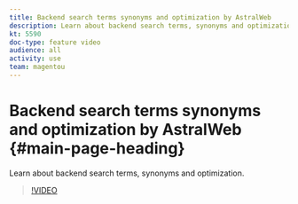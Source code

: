 ```yaml
---
title: Backend search terms synonyms and optimization by AstralWeb
description: Learn about backend search terms, synonyms and optimization.
kt: 5590
doc-type: feature video
audience: all
activity: use
team: magentou
---
```


# Backend search terms synonyms and optimization by AstralWeb {#main-page-heading}

Learn about backend search terms, synonyms and optimization.

>[!VIDEO](https://video.tv.adobe.com/v/35735)

